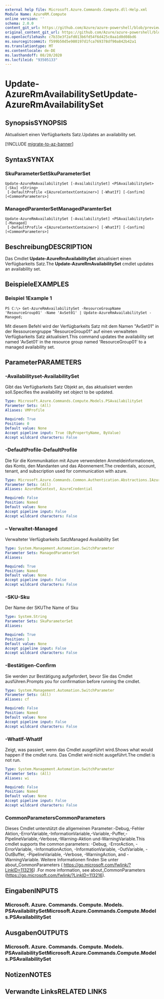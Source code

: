 ```yaml
---
external help file: Microsoft.Azure.Commands.Compute.dll-Help.xml
Module Name: AzureRM.Compute
online version: ''
schema: 2.0.0
content_git_url: https://github.com/Azure/azure-powershell/blob/preview/src/ResourceManager/Compute/Stack/Commands.Compute/help/Update-AzureRmAvailabilitySet.md
original_content_git_url: https://github.com/Azure/azure-powershell/blob/preview/src/ResourceManager/Compute/Stack/Commands.Compute/help/Update-AzureRmAvailabilitySet.md
ms.openlocfilehash: c7b33e3f2afd013b6fd54f6d425c0aa1d0d08bd6
ms.sourcegitcommit: f599b50d5e980197d1fca769378df90a842b42a1
ms.translationtype: MT
ms.contentlocale: de-DE
ms.lasthandoff: 08/20/2020
ms.locfileid: "93505133"
---
```

# <span data-ttu-id="8fd2c-101">Update-AzureRmAvailabilitySet</span><span class="sxs-lookup"><span data-stu-id="8fd2c-101">Update-AzureRmAvailabilitySet</span></span>

## <span data-ttu-id="8fd2c-102">Synopsis</span><span class="sxs-lookup"><span data-stu-id="8fd2c-102">SYNOPSIS</span></span>
<span data-ttu-id="8fd2c-103">Aktualisiert einen Verfügbarkeits Satz.</span><span class="sxs-lookup"><span data-stu-id="8fd2c-103">Updates an availability set.</span></span>

[!INCLUDE [migrate-to-az-banner](../../includes/migrate-to-az-banner.md)]

## <span data-ttu-id="8fd2c-104">Syntax</span><span class="sxs-lookup"><span data-stu-id="8fd2c-104">SYNTAX</span></span>

### <span data-ttu-id="8fd2c-105">SkuParameterSet</span><span class="sxs-lookup"><span data-stu-id="8fd2c-105">SkuParameterSet</span></span>
```
Update-AzureRmAvailabilitySet [-AvailabilitySet] <PSAvailabilitySet> [-Sku] <String>
 [-DefaultProfile <IAzureContextContainer>] [-WhatIf] [-Confirm] [<CommonParameters>]
```

### <span data-ttu-id="8fd2c-106">ManagedParamterSet</span><span class="sxs-lookup"><span data-stu-id="8fd2c-106">ManagedParamterSet</span></span>
```
Update-AzureRmAvailabilitySet [-AvailabilitySet] <PSAvailabilitySet> [-Managed]
 [-DefaultProfile <IAzureContextContainer>] [-WhatIf] [-Confirm] [<CommonParameters>]
```

## <span data-ttu-id="8fd2c-107">Beschreibung</span><span class="sxs-lookup"><span data-stu-id="8fd2c-107">DESCRIPTION</span></span>
<span data-ttu-id="8fd2c-108">Das Cmdlet **Update-AzureRmAvailabilitySet** aktualisiert einen Verfügbarkeits Satz.</span><span class="sxs-lookup"><span data-stu-id="8fd2c-108">The **Update-AzureRmAvailabilitySet** cmdlet updates an availability set.</span></span>

## <span data-ttu-id="8fd2c-109">Beispiele</span><span class="sxs-lookup"><span data-stu-id="8fd2c-109">EXAMPLES</span></span>

### <span data-ttu-id="8fd2c-110">Beispiel 1</span><span class="sxs-lookup"><span data-stu-id="8fd2c-110">Example 1</span></span>
```
PS C:\> Get-AzureRmAvailabilitySet -ResourceGroupName 'ResourceGroup01' -Name 'AvSet01' | Update-AzureRmAvailabilitySet -Managed;
```

<span data-ttu-id="8fd2c-111">Mit diesem Befehl wird der Verfügbarkeits Satz mit dem Namen "AvSet01" in der Ressourcengruppe "ResourceGroup01" auf einen verwalteten Verfügbarkeits Satz aktualisiert.</span><span class="sxs-lookup"><span data-stu-id="8fd2c-111">This command updates the availability set named 'AvSet01' in the resource group named 'ResourceGroup01' to a managed availability set.</span></span>

## <span data-ttu-id="8fd2c-112">Parameter</span><span class="sxs-lookup"><span data-stu-id="8fd2c-112">PARAMETERS</span></span>

### <span data-ttu-id="8fd2c-113">-Availabilityset</span><span class="sxs-lookup"><span data-stu-id="8fd2c-113">-AvailabilitySet</span></span>
<span data-ttu-id="8fd2c-114">Gibt das Verfügbarkeits Satz Objekt an, das aktualisiert werden soll.</span><span class="sxs-lookup"><span data-stu-id="8fd2c-114">Specifies the availability set object to be updated.</span></span>

```yaml
Type: Microsoft.Azure.Commands.Compute.Models.PSAvailabilitySet
Parameter Sets: (All)
Aliases: VMProfile

Required: True
Position: 0
Default value: None
Accept pipeline input: True (ByPropertyName, ByValue)
Accept wildcard characters: False
```

### <span data-ttu-id="8fd2c-115">-DefaultProfile</span><span class="sxs-lookup"><span data-stu-id="8fd2c-115">-DefaultProfile</span></span>
<span data-ttu-id="8fd2c-116">Die für die Kommunikation mit Azure verwendeten Anmeldeinformationen, das Konto, den Mandanten und das Abonnement.</span><span class="sxs-lookup"><span data-stu-id="8fd2c-116">The credentials, account, tenant, and subscription used for communication with azure.</span></span>

```yaml
Type: Microsoft.Azure.Commands.Common.Authentication.Abstractions.IAzureContextContainer
Parameter Sets: (All)
Aliases: AzureRmContext, AzureCredential

Required: False
Position: Named
Default value: None
Accept pipeline input: False
Accept wildcard characters: False
```

### <span data-ttu-id="8fd2c-117">– Verwaltet</span><span class="sxs-lookup"><span data-stu-id="8fd2c-117">-Managed</span></span>
<span data-ttu-id="8fd2c-118">Verwalteter Verfügbarkeits Satz</span><span class="sxs-lookup"><span data-stu-id="8fd2c-118">Managed Availability Set</span></span>

```yaml
Type: System.Management.Automation.SwitchParameter
Parameter Sets: ManagedParamterSet
Aliases: 

Required: True
Position: Named
Default value: None
Accept pipeline input: False
Accept wildcard characters: False
```

### <span data-ttu-id="8fd2c-119">-SKU</span><span class="sxs-lookup"><span data-stu-id="8fd2c-119">-Sku</span></span>
<span data-ttu-id="8fd2c-120">Der Name der SKU</span><span class="sxs-lookup"><span data-stu-id="8fd2c-120">The Name of Sku</span></span>

```yaml
Type: System.String
Parameter Sets: SkuParameterSet
Aliases: 

Required: True
Position: 1
Default value: None
Accept pipeline input: False
Accept wildcard characters: False
```

### <span data-ttu-id="8fd2c-121">-Bestätigen</span><span class="sxs-lookup"><span data-stu-id="8fd2c-121">-Confirm</span></span>
<span data-ttu-id="8fd2c-122">Sie werden zur Bestätigung aufgefordert, bevor Sie das Cmdlet ausführen.</span><span class="sxs-lookup"><span data-stu-id="8fd2c-122">Prompts you for confirmation before running the cmdlet.</span></span>

```yaml
Type: System.Management.Automation.SwitchParameter
Parameter Sets: (All)
Aliases: cf

Required: False
Position: Named
Default value: None
Accept pipeline input: False
Accept wildcard characters: False
```

### <span data-ttu-id="8fd2c-123">-WhatIf</span><span class="sxs-lookup"><span data-stu-id="8fd2c-123">-WhatIf</span></span>
<span data-ttu-id="8fd2c-124">Zeigt, was passiert, wenn das Cmdlet ausgeführt wird.</span><span class="sxs-lookup"><span data-stu-id="8fd2c-124">Shows what would happen if the cmdlet runs.</span></span> <span data-ttu-id="8fd2c-125">Das Cmdlet wird nicht ausgeführt.</span><span class="sxs-lookup"><span data-stu-id="8fd2c-125">The cmdlet is not run.</span></span>

```yaml
Type: System.Management.Automation.SwitchParameter
Parameter Sets: (All)
Aliases: wi

Required: False
Position: Named
Default value: None
Accept pipeline input: False
Accept wildcard characters: False
```

### <span data-ttu-id="8fd2c-126">CommonParameters</span><span class="sxs-lookup"><span data-stu-id="8fd2c-126">CommonParameters</span></span>
<span data-ttu-id="8fd2c-127">Dieses Cmdlet unterstützt die allgemeinen Parameter:-Debug,-Fehler Aktion,-ErrorVariable,-InformationVariable,-Variable,-Puffer,-PipelineVariable,-Verbose,-Warning-Aktion und-WarningVariable.</span><span class="sxs-lookup"><span data-stu-id="8fd2c-127">This cmdlet supports the common parameters: -Debug, -ErrorAction, -ErrorVariable, -InformationAction, -InformationVariable, -OutVariable, -OutBuffer, -PipelineVariable, -Verbose, -WarningAction, and -WarningVariable.</span></span> <span data-ttu-id="8fd2c-128">Weitere Informationen finden Sie unter about_CommonParameters ( https://go.microsoft.com/fwlink/?LinkID=113216) .</span><span class="sxs-lookup"><span data-stu-id="8fd2c-128">For more information, see about_CommonParameters (https://go.microsoft.com/fwlink/?LinkID=113216).</span></span>

## <span data-ttu-id="8fd2c-129">Eingaben</span><span class="sxs-lookup"><span data-stu-id="8fd2c-129">INPUTS</span></span>

### <span data-ttu-id="8fd2c-130">Microsoft. Azure. Commands. Compute. Models. PSAvailabilitySet</span><span class="sxs-lookup"><span data-stu-id="8fd2c-130">Microsoft.Azure.Commands.Compute.Models.PSAvailabilitySet</span></span>

## <span data-ttu-id="8fd2c-131">Ausgaben</span><span class="sxs-lookup"><span data-stu-id="8fd2c-131">OUTPUTS</span></span>

### <span data-ttu-id="8fd2c-132">Microsoft. Azure. Commands. Compute. Models. PSAvailabilitySet</span><span class="sxs-lookup"><span data-stu-id="8fd2c-132">Microsoft.Azure.Commands.Compute.Models.PSAvailabilitySet</span></span>

## <span data-ttu-id="8fd2c-133">Notizen</span><span class="sxs-lookup"><span data-stu-id="8fd2c-133">NOTES</span></span>

## <span data-ttu-id="8fd2c-134">Verwandte Links</span><span class="sxs-lookup"><span data-stu-id="8fd2c-134">RELATED LINKS</span></span>


